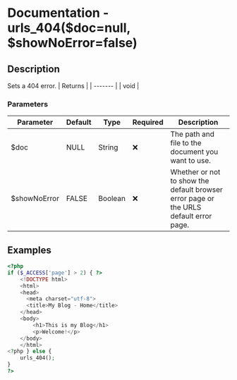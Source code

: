 # Documentation - urls_404($doc=null, $showNoError=false)
## Description
Sets a 404 error.
| Returns |
| ------- |
|  void   |

### Parameters
| Parameter | Default |  Type  |      Required      | Description |
| --------- | ------- | ------ | ------------------ | ----------- |
|   $doc    | NULL    | String | :x:                | The path and file to the document you want to use. |
|$showNoError| FALSE  | Boolean | :x:              | Whether or not to show the default browser error page or the URLS default error page.  |
## Examples
```PHP
<?php
if ($_ACCESS['page'] > 2) { ?>
    <!DOCTYPE html>
    <html>
    <head>
      <meta charset="utf-8">
      <title>My Blog - Home</title>
    </head>
    <body>
        <h1>This is my Blog</h1>
        <p>Welcome!</p>
    </body>
    </html>
<?php } else {
    urls_404();
}
?>
```

